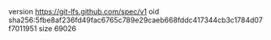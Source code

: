 version https://git-lfs.github.com/spec/v1
oid sha256:5fbe8af236fd49fac6765c789e29caeb668fddc417344cb3c1784d07f7011951
size 69026
